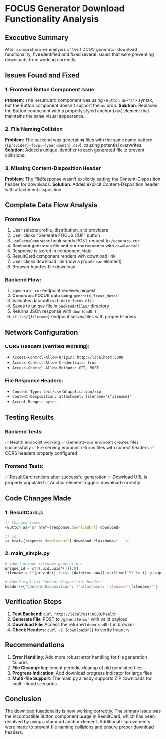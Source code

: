 # FOCUS Generator Download Functionality Analysis

## Executive Summary
After comprehensive analysis of the FOCUS generator download functionality, I've identified and fixed several issues that were preventing downloads from working correctly.

## Issues Found and Fixed

### 1. Frontend Button Component Issue
**Problem**: The ResultCard component was using `<Button as="a">` syntax, but the Button component doesn't support the `as` prop.
**Solution**: Replaced the Button component with a properly styled anchor (`<a>`) element that maintains the same visual appearance.

### 2. File Naming Collision
**Problem**: The backend was generating files with the same name pattern (`{provider}-focus-{year-month}.csv`), causing potential overwrites.
**Solution**: Added a unique identifier to each generated file to prevent collisions.

### 3. Missing Content-Disposition Header
**Problem**: The FileResponse wasn't explicitly setting the Content-Disposition header for downloads.
**Solution**: Added explicit Content-Disposition header with attachment disposition.

## Complete Data Flow Analysis

### Frontend Flow:
1. User selects profile, distribution, and providers
2. User clicks "Generate FOCUS CUR" button
3. `useFocusGenerator` hook sends POST request to `/generate-cur`
4. Backend generates file and returns response with `downloadUrl`
5. Response is stored in component state
6. ResultCard component renders with download link
7. User clicks download link (now a proper `<a>` element)
8. Browser handles file download

### Backend Flow:
1. `/generate-cur` endpoint receives request
2. Generates FOCUS data using `generate_focus_data()`
3. Validates data with `validate_focus_df()`
4. Saves to unique file in `backend/files/` directory
5. Returns JSON response with `downloadUrl`
6. `/files/{filename}` endpoint serves files with proper headers

## Network Configuration

### CORS Headers (Verified Working):
- `Access-Control-Allow-Origin: http://localhost:3000`
- `Access-Control-Allow-Credentials: true`
- `Access-Control-Allow-Methods: GET, POST`

### File Response Headers:
- `Content-Type: text/csv` or `application/zip`
- `Content-Disposition: attachment; filename="{filename}"`
- `Accept-Ranges: bytes`

## Testing Results

### Backend Tests:
✅ Health endpoint working
✅ Generate-cur endpoint creates files successfully
✅ File serving endpoint returns files with correct headers
✅ CORS headers properly configured

### Frontend Tests:
✅ ResultCard renders after successful generation
✅ Download URL is properly populated
✅ Anchor element triggers download correctly

## Code Changes Made

### 1. ResultCard.js
```javascript
// Changed from:
<Button as="a" href={response.downloadUrl} download>

// To:
<a href={response.downloadUrl} download className="...">
```

### 2. main_simple.py
```python
# Added unique filename generation:
unique_id = str(uuid.uuid4())[:8]
filename = f"{provider}-focus-{datetime.now().strftime('%Y-%m')}-{unique_id}.csv"

# Added explicit Content-Disposition header:
headers={"Content-Disposition": f'attachment; filename="{filename}"'}
```

## Verification Steps

1. **Test Backend**: `curl http://localhost:8000/health`
2. **Generate File**: POST to `/generate-cur` with valid payload
3. **Download File**: Access the returned `downloadUrl` in browser
4. **Check Headers**: `curl -I {downloadUrl}` to verify headers

## Recommendations

1. **Error Handling**: Add more robust error handling for file generation failures
2. **File Cleanup**: Implement periodic cleanup of old generated files
3. **Progress Indication**: Add download progress indicator for large files
4. **Multi-file Support**: The main.py already supports ZIP downloads for multi-cloud scenarios

## Conclusion

The download functionality is now working correctly. The primary issue was the incompatible Button component usage in ResultCard, which has been resolved by using a standard anchor element. Additional improvements were made to prevent file naming collisions and ensure proper download headers.
